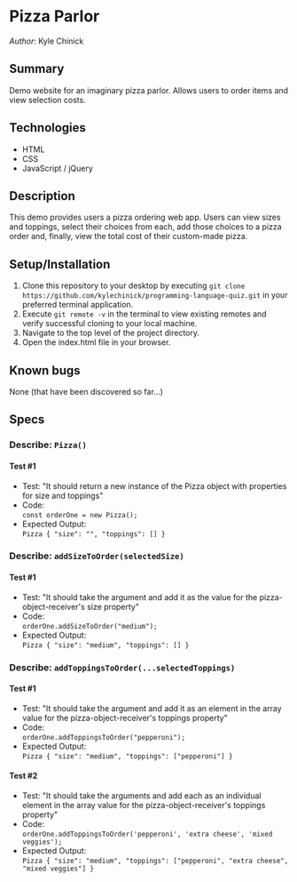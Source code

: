 # Pizza Parlor

_Author_: Kyle Chinick

## Summary

Demo website for an imaginary pizza parlor. Allows users to order items and view selection costs.

## Technologies

- HTML
- CSS
- JavaScript / jQuery

## Description

This demo provides users a pizza ordering web app. Users can view sizes and toppings, select their choices from each, add those choices to a pizza order and, finally, view the total cost of their custom-made pizza.

## Setup/Installation

1. Clone this repository to your desktop by executing `git clone https://github.com/kylechinick/programming-language-quiz.git` in your preferred terminal application.
2. Execute `git remote -v` in the terminal to view existing remotes and verify successful cloning to your local machine.
3. Navigate to the top level of the project directory.
4. Open the index.html file in your browser.

## Known bugs

None (that have been discovered so far...)

## Specs

### Describe: `Pizza()`

#### Test #1

- Test: "It should return a new instance of the Pizza object with properties for size and toppings"
- Code: \
  `const orderOne = new Pizza();`
- Expected Output:\
  `Pizza { "size": "", "toppings": [] }`

### Describe: `addSizeToOrder(selectedSize)`

#### Test #1

- Test: "It should take the argument and add it as the value for the pizza-object-receiver's size property"
- Code: \
  `orderOne.addSizeToOrder("medium");`
- Expected Output:\
  `Pizza { "size": "medium", "toppings": [] }`

### Describe: `addToppingsToOrder(...selectedToppings)`

#### Test #1

- Test: "It should take the argument and add it as an element in the array value for the pizza-object-receiver's toppings property"
- Code: \
  `orderOne.addToppingsToOrder("pepperoni");`
- Expected Output:\
  `Pizza { "size": "medium", "toppings": ["pepperoni"] }`

#### Test #2

- Test: "It should take the arguments and add each as an individual element in the array value for the pizza-object-receiver's toppings property"
- Code: \
  `orderOne.addToppingsToOrder('pepperoni', 'extra cheese', 'mixed veggies');`
- Expected Output:\
  `Pizza { "size": "medium", "toppings": ["pepperoni", "extra cheese", "mixed veggies"] }`
